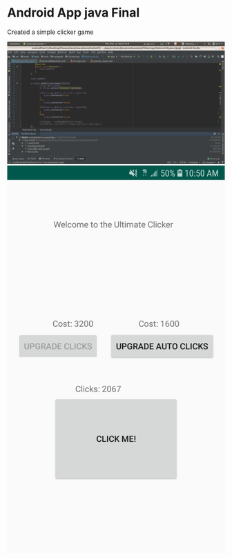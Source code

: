 # Android App java Final

Created a simple clicker game

![Android Studio](Android.png)
![Running App](RunningApp.jpg)
